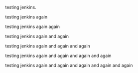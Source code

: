 testing jenkins.

testing jenkins again

testing jenkins again again

testing jenkins again and again

testing jenkins again and again and again

testing jenkins again and again and again and again

testing jenkins again and again and again and again and again
